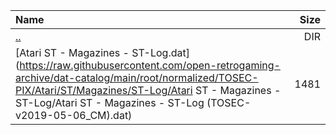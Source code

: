 |Name|Size|
|:---|---:|
|[..](../index.html)|DIR|
|[Atari ST - Magazines - ST-Log.dat](https://raw.githubusercontent.com/open-retrogaming-archive/dat-catalog/main/root/normalized/TOSEC-PIX/Atari/ST/Magazines/ST-Log/Atari ST - Magazines - ST-Log/Atari ST - Magazines - ST-Log (TOSEC-v2019-05-06_CM).dat)|1481|
